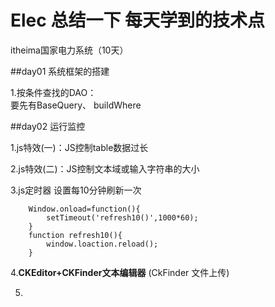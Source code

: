 # Elec 总结一下 每天学到的技术点
itheima国家电力系统（10天）


##day01 系统框架的搭建

1.按条件查找的DAO：  
要先有BaseQuery、
	buildWhere

##day02 运行监控

1.js特效(一)：JS控制table数据过长

2.js特效(二)：JS控制文本域或输入字符串的大小

3.js定时器	设置每10分钟刷新一次
```
	Window.onload=function(){
		setTimeout('refresh10()',1000*60);
	}
	function refresh10(){
		window.loaction.reload();
	}
```

4.**CKEditor+CKFinder文本编辑器**
	(CkFinder	文件上传)   

5.
